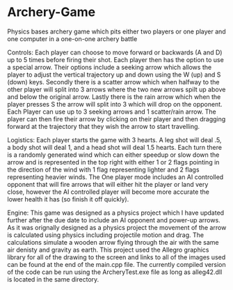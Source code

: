 # Archery-Game
Physics bases archery game which pits either two players or one player and one computer in a one-on-one archery battle

Controls:
Each player can choose to move forward or backwards (A and D) up to 5 times before firing their shot.  Each player then has the option to use a special arrow.  Their options include a seeking arrow which allows the player to adjust the vertical trajectory up and down using the W (up) and S (down) keys.  Secondly there is a scatter arrow which when halfway to the other player will split into 3 arrows where the two new arrows spilt up above and below the original arrow.  Lastly there is the rain arrow which when the player presses S the arrow will split into 3 which will drop on the opponent.  Each Player can use up to 3 seeking arrows and 1 scatter/rain arrow.  The player can then fire their arrow by clicking on their player and then dragging forward at the trajectory that they wish the arrow to start travelling.

Logistics:
Each player starts the game with 3 hearts.  A leg shot will deal .5, a body shot will deal 1, and a head shot will deal 1.5 hearts.  Each turn there is a randomly generated wind which can either speedup or slow down the arrow and is represented in the top right with either 1 or 2 flags pointing in the direction of the wind with 1 flag representing lighter and 2 flags representing heavier winds.  The One player mode includes an AI controlled opponent that will fire arrows that will either hit the player or land very close, however the AI controlled player will become more accurate the lower health it has (so finish it off quickly).

Engine:
This game was designed as a physics project which I have updated further after the due date to include an AI opponent and power-up arrows.  As it was orignally designed as a physics project the movement of the arrow is calculated using physics including projectile motion and drag.  The calculations simulate a wooden arrow flying through the air with the same air denisty and gravity as earth.  This project used the Allegro graphics library for all of the drawing to the screen and links to all of the images used can be found at the end of the main.cpp file.  The currently compiled version of the code can be run using the ArcheryTest.exe file as long as alleg42.dll is located in the same directory.
